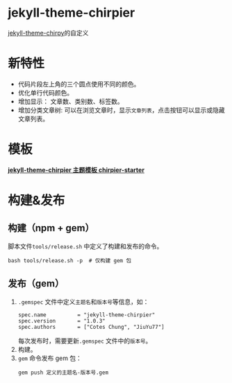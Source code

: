 # jekyll-theme-chirpier

[jekyll-theme-chirpy](https://github.com/cotes2020/jekyll-theme-chirpy)的自定义

# 新特性
- 代码片段左上角的三个圆点使用不同的颜色。
- 优化单行代码颜色。
- 增加显示： 文章数、类别数、标签数。
- 增加分类文章树: 可以在浏览文章时，显示`文章列表`，点击按钮可以显示或隐藏文章列表。

# 模板

[**jekyll-theme-chirpier 主题模板 chirpier-starter**](https://github.com/JiuYu77/chirpier-starter)

# 构建&发布

## 构建（npm + gem）
脚本文件`tools/release.sh` 中定义了构建和发布的命令。
```shell
bash tools/release.sh -p  # 仅构建 gem 包
```

## 发布（gem）

1. `.gemspec` 文件中定义`主题名`和`版本号`等信息，如：
    ```shell
    spec.name          = "jekyll-theme-chirpier"
    spec.version       = "1.0.3"
    spec.authors       = ["Cotes Chung", "JiuYu77"]
    ```
    每次发布时，需要更新`.gemspec` 文件中的`版本号`。
2. 构建。
3. `gem` 命令发布 gem 包：
    ```shell
    gem push 定义的主题名-版本号.gem
    ```
